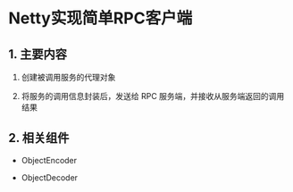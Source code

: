 # Netty实现简单RPC客户端

## 1. 主要内容

1. 创建被调用服务的代理对象

2. 将服务的调用信息封装后，发送给 RPC 服务端，并接收从服务端返回的调用结果

## 2. 相关组件

- ObjectEncoder

- ObjectDecoder
